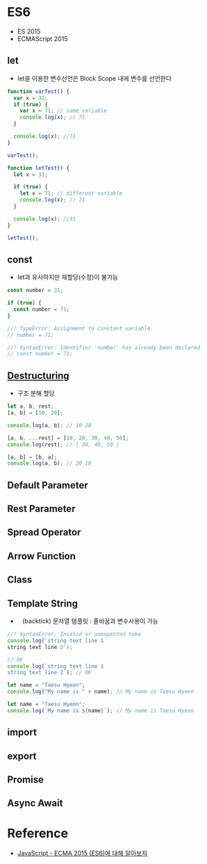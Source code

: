 # ES6

- ES 2015
- ECMAScript 2015

## let

- let을 이용한 변수선언은 Block Scope 내에 변수를 선언한다

```js
function varTest() {
  var x = 31;
  if (true) {
    var x = 71; // same variable
    console.log(x); // 71
  }

  console.log(x); //71
}

varTest();

function letTest() {
  let x = 31;

  if (true) {
    let x = 71; // different variable
    console.log(x); // 71
  }

  console.log(x); //31
}

letTest();
```

## const

- let과 유사하지만 재할당(수정)이 불가능

```js
const number = 31;

if (true) {
  const number = 71;
}

//! TypeError: Assignment to constant variable.
// number = 71;

//! SyntaxError: Identifier 'number' has already been declared
// const number = 71;
```

## [Destructuring](https://developer.mozilla.org/ko/docs/Web/JavaScript/Reference/Operators/Destructuring_assignment)

- 구조 분해 할당

```js
let a, b, rest;
[a, b] = [10, 20];

console.log(a, b); // 10 20

[a, b, ...rest] = [10, 20, 30, 40, 50];
console.log(rest); // [ 30, 40, 50 ]

[a, b] = [b, a];
console.log(a, b); // 20 10
```

## Default Parameter

## Rest Parameter

## Spread Operator

## Arrow Function

## Class

## Template String

- ` ` (backtick) 문자열 템플릿 : 줄바꿈과 변수사용이 가능

```js
//! SyntaxError: Invalid or unexpected toke
console.log('string text line 1
string text line 2');

// OK
console.log(`string text line 1
string text line 2`); // OK

let name = "Taesu Hyeon";
console.log("My name is " + name); // My name is Taesu Hyeon

let name = "Taesu Hyeon";
console.log(`My name is ${name}`); // My name is Taesu Hyeon
```

## import

## export

## Promise

## Async Await

# Reference

- [JavaScript - ECMA 2015 (ES6)에 대해 알아보자](https://velog.io/@surim014/2020-01-02-1901-%EC%9E%91%EC%84%B1%EB%90%A8)
